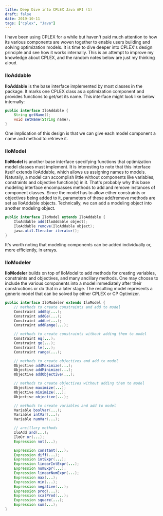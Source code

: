 ```yaml
---
title: Deep Dive into CPLEX Java API (1)
draft: false
date: 2019-10-11
tags: ["cplex", "Java"]
---
```


I have been using CPLEX for a while but haven't paid much attention to how its various components are woven together to enable users building and solving optimization models.
It is time to dive deeper into CPLEX's design principle and see how it works internally.
This is an attempt to improve my knowledge about CPLEX, and the random notes below are just my thinking aloud.

### IloAddable
**IloAddable** is the base interface implemented by most classes in the package.
It marks one CPLEX class as a optimization component and provides functions to get/set its name.
This interface might look like below internally:
```java
public interface IloAddable {
    String getName();
    void setName(String name);
}
```

One implication of this design is that we can give each model component a name and method to retrieve it.


### IloModel
**IloModel** is another base interface specifying functions that optimization model classes must implement.
It is interesting to note that this interface itself extends IloAddable, which allows us assigning names to models.
Naturally, a model can accomplish little without components like variables, constraints and objective function(s) in it.
That's probably why this base modeling interface encompasses methods to add and remove instances of component classes.
Since the model has to allow either constraints or objectives being added to it, parameters of these add/remove methods are set as IloAddable objects.
Technically, we can add a modeling object into another modeling object.

```java
public interface IloModel extends IloAddable {
    IloAddable add(IloAddable object);
    IloAddable remove(IloAddable object);
    java.util.Iterator iterator();
}
```

It's worth noting that modeling components can be added individually or, more efficiently, in arrays.


### IloModeler
**IloModeler** builds on top of IloModel to add methods for creating variables, constraints and objectives, and many ancillary methods.
One may choose to include the various components into a model immediately after their constructions or do that in a later stage.
The resulting model represents a generic model that can be solved by either CPLEX or CP Optimizer.

```java
public interface IloModeler extends IloModel {
    // methods to create constraints and add to model
    Constraint addEq(...);
    Constraint addGe(...);
    Constraint addLe(...);
    Constraint addRange(...);

    // methods to create constraints without adding them to model
    Constraint eq(...);
    Constraint ge(...);
    Constraint le(...);
    Constraint range(...);

    // methods to create objectives and add to model
    Objective addMaximize(...);
    Objective addMinimize(...);
    Objective addObjective(...);

    // methods to create objectives without adding them to model
    Objective maximize(...);
    Objective minimize(...);
    Objective objective(...);

    // methods to create variables and add to model
    Variable boolVar(...);
    Variable intVar(...);
    Variable numVar(...);

    // ancillary methods
    IloAdd and(...);
    IloOr or(...);
    Expression not(...);

    Expression constant(...);
    Expression diff(...);
    Expression intExpr(...);
    Expression linearIntExpr(...);
    Expression numExpr(...);
    Expression linearNumExpr(...);
    Expression max(...);
    Expression min(...);
    Expression negative(...);
    Expression prod(...);
    Expression scalProd(...);
    Expression square(...);
    Expression sum(...);
}
```

<!-- ![test image](/img/logo.png) -->


